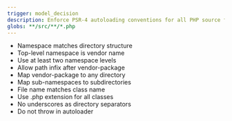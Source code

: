 ```yaml
---
trigger: model_decision
description: Enforce PSR-4 autoloading conventions for all PHP source files to ensure interoperability, maintainability, and compatibility with modern PHP tools and frameworks.
globs: **/src/**/*.php
---
```


- Namespace matches directory structure
- Top-level namespace is vendor name
- Use at least two namespace levels
- Allow path infix after vendor-package
- Map vendor-package to any directory
- Map sub-namespaces to subdirectories
- File name matches class name
- Use .php extension for all classes
- No underscores as directory separators
- Do not throw in autoloader
